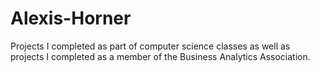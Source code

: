 # Alexis-Horner
Projects I completed as part of computer science classes as well as projects I completed as a member of the Business Analytics Association.
